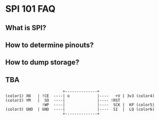 # SPI 101 FAQ

## What is SPI?

## How to determine pinouts?

## How to dump storage?

## TBA

```
                         +--------------+
(color1) XN   | !CE  ----| o            |----   +V | 3v3 (color4)
(color2) YM   |  SO  ----|              |---- !RST
                !WP  ----|              |----  SCK |  KP (color5)
(color3) GND  | GND  ----|              |----  SI  |  LQ (color6)
                         +--------------+
```

